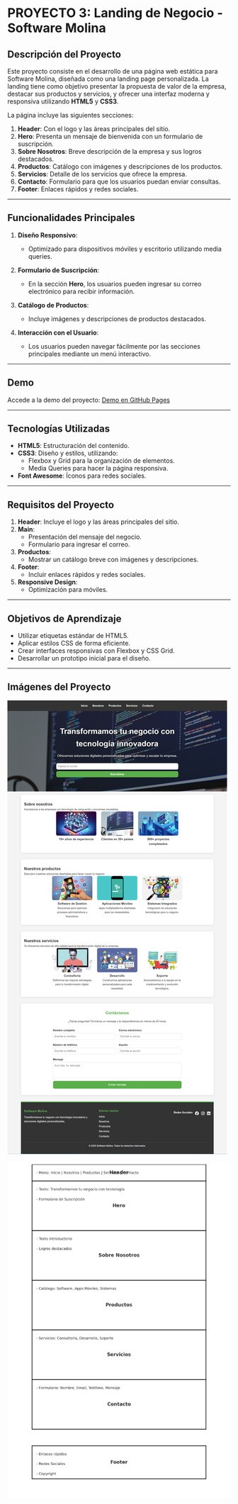 # PROYECTO 3: Landing de Negocio - Software Molina

## Descripción del Proyecto
Este proyecto consiste en el desarrollo de una página web estática para Software Molina, diseñada como una landing page personalizada. La landing tiene como objetivo presentar la propuesta de valor de la empresa, destacar sus productos y servicios, y ofrecer una interfaz moderna y responsiva utilizando **HTML5** y **CSS3**.

La página incluye las siguientes secciones:
1. **Header**: Con el logo y las áreas principales del sitio.
2. **Hero**: Presenta un mensaje de bienvenida con un formulario de suscripción.
3. **Sobre Nosotros**: Breve descripción de la empresa y sus logros destacados.
4. **Productos**: Catálogo con imágenes y descripciones de los productos.
5. **Servicios**: Detalle de los servicios que ofrece la empresa.
6. **Contacto**: Formulario para que los usuarios puedan enviar consultas.
7. **Footer**: Enlaces rápidos y redes sociales.

---

## Funcionalidades Principales
1. **Diseño Responsivo**:
   - Optimizado para dispositivos móviles y escritorio utilizando media queries.

2. **Formulario de Suscripción**:
   - En la sección **Hero**, los usuarios pueden ingresar su correo electrónico para recibir información.

3. **Catálogo de Productos**:
   - Incluye imágenes y descripciones de productos destacados.

4. **Interacción con el Usuario**:
   - Los usuarios pueden navegar fácilmente por las secciones principales mediante un menú interactivo.

---

## Demo
Accede a la demo del proyecto: [Demo en GitHub Pages](https://github.com/usuario/software-molina-landing)

---

## Tecnologías Utilizadas
- **HTML5**: Estructuración del contenido.
- **CSS3**: Diseño y estilos, utilizando:
  - Flexbox y Grid para la organización de elementos.
  - Media Queries para hacer la página responsiva.
- **Font Awesome**: Íconos para redes sociales.

---

## Requisitos del Proyecto
1. **Header**: Incluye el logo y las áreas principales del sitio.
2. **Main**:
   - Presentación del mensaje del negocio.
   - Formulario para ingresar el correo.
3. **Productos**:
   - Mostrar un catálogo breve con imágenes y descripciones.
4. **Footer**:
   - Incluir enlaces rápidos y redes sociales.
5. **Responsive Design**:
   - Optimización para móviles.

---

## Objetivos de Aprendizaje
- Utilizar etiquetas estándar de HTML5.
- Aplicar estilos CSS de forma eficiente.
- Crear interfaces responsivas con Flexbox y CSS Grid.
- Desarrollar un prototipo inicial para el diseño.

---

## Imágenes del Proyecto

![Hero](./images/imagenproyecto.png)



![Diagrama](./images/diagrama.png)
